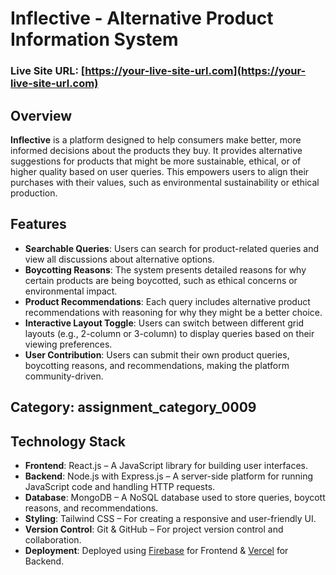 # Inflective - Alternative Product Information System

### Live Site URL: [https://your-live-site-url.com](https://your-live-site-url.com)

## Overview

**Inflective** is a platform designed to help consumers make better, more informed decisions about the products they buy. It provides alternative suggestions for products that might be more sustainable, ethical, or of higher quality based on user queries. This empowers users to align their purchases with their values, such as environmental sustainability or ethical production.

## Features

- **Searchable Queries**: Users can search for product-related queries and view all discussions about alternative options.
- **Boycotting Reasons**: The system presents detailed reasons for why certain products are being boycotted, such as ethical concerns or environmental impact.
- **Product Recommendations**: Each query includes alternative product recommendations with reasoning for why they might be a better choice.
- **Interactive Layout Toggle**: Users can switch between different grid layouts (e.g., 2-column or 3-column) to display queries based on their viewing preferences.
- **User Contribution**: Users can submit their own product queries, boycotting reasons, and recommendations, making the platform community-driven.

## Category: assignment_category_0009

## Technology Stack

- **Frontend**: React.js – A JavaScript library for building user interfaces.
- **Backend**: Node.js with Express.js – A server-side platform for running JavaScript code and handling HTTP requests.
- **Database**: MongoDB – A NoSQL database used to store queries, boycott reasons, and recommendations.
- **Styling**: Tailwind CSS – For creating a responsive and user-friendly UI.
- **Version Control**: Git & GitHub – For project version control and collaboration.
- **Deployment**: Deployed using [Firebase](https://firebase.google.com) for Frontend & [Vercel](https://vercel.com) for Backend.
